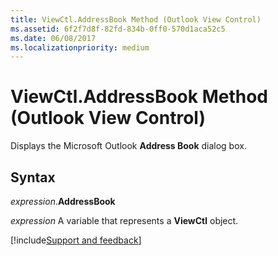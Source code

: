 ```yaml
---
title: ViewCtl.AddressBook Method (Outlook View Control)
ms.assetid: 6f2f7d8f-82fd-834b-0ff0-570d1aca52c5
ms.date: 06/08/2017
ms.localizationpriority: medium
---
```



# ViewCtl.AddressBook Method (Outlook View Control)

Displays the Microsoft Outlook **Address Book** dialog box.


## Syntax

_expression_.**AddressBook**

_expression_ A variable that represents a **ViewCtl** object.

[!include[Support and feedback](~/includes/feedback-boilerplate.md)]